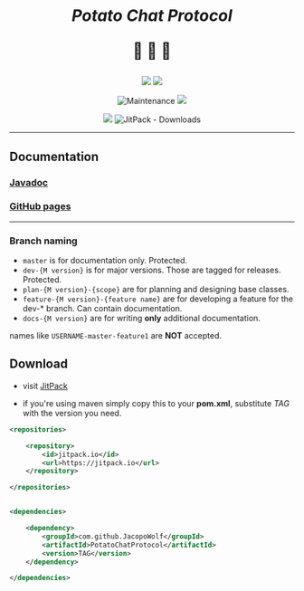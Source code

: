 <center>

<h1> 

***Potato Chat Protocol*** 

:potato: :potato: :potato:

</h1>

![](https://img.shields.io/badge/warning-School%20Project-important?style=for-the-badge)
![](https://img.shields.io/github/license/JacopoWolf/PotatoChatProtocol?style=for-the-badge)

![Maintenance](https://img.shields.io/maintenance/yes/2020?style=for-the-badge)
![](https://img.shields.io/github/commit-activity/m/JacopoWolf/PotatoChatProtocol?color=blueviolet&style=for-the-badge)

[![](https://img.shields.io/jitpack/v/github/jacopowolf/potatochatprotocol?label=Jitpack%20latest%20release&style=for-the-badge)](https://jitpack.io/#JacopoWolf/PotatoChatProtocol)
![JitPack - Downloads](https://img.shields.io/jitpack/dm/github/jacopowolf/potatochatprotocol?color=darkblue&style=for-the-badge)



</center>

---

## Documentation

### [Javadoc](https://javadoc.jitpack.io/com/github/jacopowolf/potatochatprotocol/latest/javadoc/index.html)

### [GitHub pages](docs/index.md)

---

### Branch naming
* `master` is for documentation only. Protected.
* `dev-{M version}` is for major versions. Those are tagged for releases. Protected.
* `plan-{M version}-{scope}` are for planning and designing base classes.
* `feature-{M version}-{feature name}` are for developing a feature for the dev-* branch. Can contain documentation.
* `docs-{M version}` are for writing **only** additional documentation.
  
names like `USERNAME-master-feature1` are **NOT** accepted.



## Download
- visit [JitPack](https://jitpack.io/#JacopoWolf/PotatoChatProtocol)

- if you're using maven simply copy this to your **pom.xml**, substitute _TAG_ with the version you need.

```xml
<repositories>

	<repository>
		<id>jitpack.io</id>
		<url>https://jitpack.io</url>
	</repository>

</repositories>


<dependencies>

	<dependency>
		<groupId>com.github.JacopoWolf</groupId>
		<artifactId>PotatoChatProtocol</artifactId>
		<version>TAG</version>
	</dependency>

</dependencies>
```

